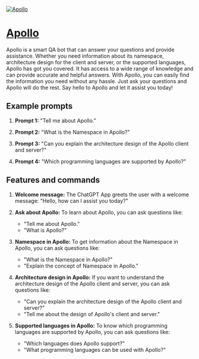 [![Apollo](https://files.oaiusercontent.com/file-QfKbNt4iFkDIXpyER9vt76am?se=2123-10-17T00%3A50%3A51Z&sp=r&sv=2021-08-06&sr=b&rscc=max-age%3D31536000%2C%20immutable&rscd=attachment%3B%20filename%3Dapollo-logo.png&sig=UyduPcnlY8ODjH5z2%2Bg00LMzhqpdYlxGxKpTkNKCzEU%3D)](https://chat.openai.com/g/g-FqmCNbGVm-apollo)

# [Apollo](https://chat.openai.com/g/g-FqmCNbGVm-apollo)

Apollo is a smart QA bot that can answer your questions and provide assistance. Whether you need information about its namespace, architecture design for the client and server, or the supported languages, Apollo has got you covered. It has access to a wide range of knowledge and can provide accurate and helpful answers. With Apollo, you can easily find the information you need without any hassle. Just ask your questions and Apollo will do the rest. Say hello to Apollo and let it assist you today!

## Example prompts

1. **Prompt 1:** "Tell me about Apollo."

2. **Prompt 2:** "What is the Namespace in Apollo?"

3. **Prompt 3:** "Can you explain the architecture design of the Apollo client and server?"

4. **Prompt 4:** "Which programming languages are supported by Apollo?"

## Features and commands

1. **Welcome message:** The ChatGPT App greets the user with a welcome message: "Hello, how can I assist you today?"

2. **Ask about Apollo:** To learn about Apollo, you can ask questions like:
   - "Tell me about Apollo."
   - "What is Apollo?"

3. **Namespace in Apollo:** To get information about the Namespace in Apollo, you can ask questions like:
   - "What is the Namespace in Apollo?"
   - "Explain the concept of Namespace in Apollo."

4. **Architecture design in Apollo:** If you want to understand the architecture design of the Apollo client and server, you can ask questions like:
   - "Can you explain the architecture design of the Apollo client and server?"
   - "Tell me about the design of Apollo's client and server."

5. **Supported languages in Apollo:** To know which programming languages are supported by Apollo, you can ask questions like:
   - "Which languages does Apollo support?"
   - "What programming languages can be used with Apollo?"